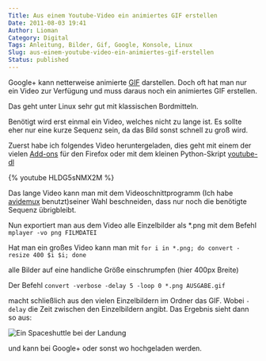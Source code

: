 ```yaml
---
Title: Aus einem Youtube-Video ein animiertes GIF erstellen
Date: 2011-08-03 19:41
Author: Lioman
Category: Digital
Tags: Anleitung, Bilder, Gif, Google, Konsole, Linux
Slug: aus-einem-youtube-video-ein-animiertes-gif-erstellen
Status: published
---
```


Google+ kann netterweise animierte
[GIF](https://secure.wikimedia.org/wikipedia/de/wiki/Graphics_Interchange_Format#Animationen) darstellen.
Doch oft hat man nur ein Video zur Verfügung und muss daraus noch ein animiertes GIF erstellen.

Das geht unter Linux sehr gut mit klassischen Bordmitteln.

Benötigt wird erst einmal ein Video, welches nicht zu lange ist. Es
sollte eher nur eine kurze Sequenz sein, da das Bild sonst schnell zu
groß wird.

Zuerst habe ich folgendes Video heruntergeladen, dies geht mit einem der vielen
[Add-ons](https://addons.mozilla.org/en-US/firefox/search/?q=youtube+download&cat=1%2C0&x=0&y=0)
für den Firefox oder mit dem kleinen Python-Skript
[youtube-dl](http://rg3.github.com/youtube-dl/download.html)

{% youtube HLDG5sNMX2M %}

Das lange Video kann man mit dem Videoschnittprogramm (Ich habe
[avidemux](http://avidemux.org/) benutzt)seiner Wahl beschneiden,
dass nur noch die benötigte Sequenz übrigbleibt.

Nun exportiert man aus dem Video alle Einzelbilder als \*.png mit dem
Befehl `mplayer -vo png FILMDATEI`

Hat man ein großes Video kann man mit `for i in *.png; do convert -resize 400 $i $i; done`

alle Bilder auf eine handliche Größe einschrumpfen (hier 400px Breite)

Der Befehl `convert -verbose -delay 5 -loop 0 *.png AUSGABE.gif`

macht schließlich aus den vielen Einzelbildern im Ordner das GIF.
Wobei `-delay` die Zeit zwischen den Einzelbildern angibt.
Das Ergebnis sieht dann so aus:

![Ein Spaceshuttle bei der Landung]({static}/images/landing.gif)

und kann bei Google+ oder sonst wo hochgeladen werden.
